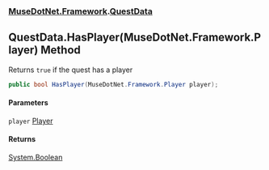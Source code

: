 ### [MuseDotNet.Framework](./MuseDotNet-Framework.md 'MuseDotNet.Framework').[QuestData](./QuestData.md 'MuseDotNet.Framework.QuestData')
## QuestData.HasPlayer(MuseDotNet.Framework.Player) Method
Returns `true` if the quest has a player  
```csharp
public bool HasPlayer(MuseDotNet.Framework.Player player);
```
#### Parameters
<a name='MuseDotNet-Framework-QuestData-HasPlayer(MuseDotNet-Framework-Player)-player'></a>
`player` [Player](./Player.md 'MuseDotNet.Framework.Player')  
  
#### Returns
[System.Boolean](https://docs.microsoft.com/en-us/dotnet/api/System.Boolean 'System.Boolean')  
